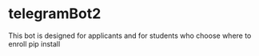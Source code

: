 # telegramBot2
This bot is designed for applicants and for students who choose where to enroll 
pip install
